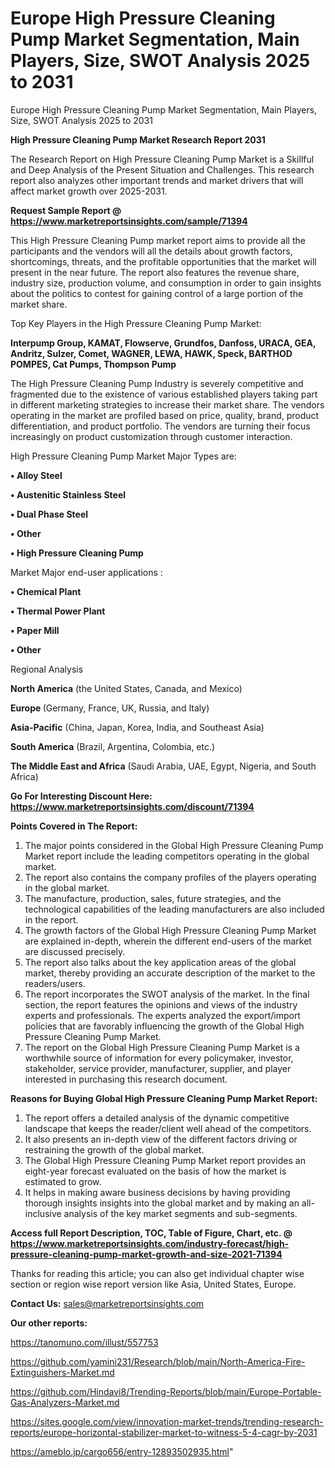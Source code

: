 # Europe High Pressure Cleaning Pump Market Segmentation, Main Players, Size, SWOT Analysis 2025 to 2031
Europe High Pressure Cleaning Pump Market Segmentation, Main Players, Size, SWOT Analysis 2025 to 2031

<strong>High Pressure Cleaning Pump Market Research Report 2031</strong>

The Research Report on High Pressure Cleaning Pump Market is a Skillful and Deep Analysis of the Present Situation and Challenges. This research report also analyzes other important trends and market drivers that will affect market growth over 2025-2031.

<strong>Request Sample Report @ <a href=https://www.marketreportsinsights.com/sample/71394>https://www.marketreportsinsights.com/sample/71394</a></strong>

This High Pressure Cleaning Pump market report aims to provide all the participants and the vendors will all the details about growth factors, shortcomings, threats, and the profitable opportunities that the market will present in the near future. The report also features the revenue share, industry size, production volume, and consumption in order to gain insights about the politics to contest for gaining control of a large portion of the market share.

Top Key Players in the High Pressure Cleaning Pump Market:

<strong>Interpump Group, KAMAT, Flowserve, Grundfos, Danfoss, URACA, GEA, Andritz, Sulzer, Comet, WAGNER, LEWA, HAWK, Speck, BARTHOD POMPES, Cat Pumps, Thompson Pump</strong>

The High Pressure Cleaning Pump Industry is severely competitive and fragmented due to the existence of various established players taking part in different marketing strategies to increase their market share. The vendors operating in the market are profiled based on price, quality, brand, product differentiation, and product portfolio. The vendors are turning their focus increasingly on product customization through customer interaction.

High Pressure Cleaning Pump Market Major Types are:

<strong>• Alloy Steel

• Austenitic Stainless Steel

• Dual Phase Steel

• Other

• High Pressure Cleaning Pump</strong>

Market Major end-user applications :

<strong>• Chemical Plant

• Thermal Power Plant

• Paper Mill

• Other</strong>

Regional Analysis

</u><strong><b>North America</b></strong> (the United States, Canada, and Mexico)

<strong><b>Europe </b></strong>(Germany, France, UK, Russia, and Italy)

<strong><b>Asia-Pacific</b></strong> (China, Japan, Korea, India, and Southeast Asia)

<strong><b>South America</b></strong> (Brazil, Argentina, Colombia, etc.)

<strong><b>The Middle East and Africa</b></strong> (Saudi Arabia, UAE, Egypt, Nigeria, and South Africa)

<strong>Go For Interesting Discount Here: <a href=https://www.marketreportsinsights.com/discount/71394>https://www.marketreportsinsights.com/discount/71394</a></strong>

<strong>Points Covered in The Report:</strong>
<ol>
  <li>The major points considered in the Global High Pressure Cleaning Pump Market report include the leading competitors operating in the global market.</li>
  <li>The report also contains the company profiles of the players operating in the global market.</li>
  <li>The manufacture, production, sales, future strategies, and the technological capabilities of the leading manufacturers are also included in the report.</li>
  <li>The growth factors of the Global High Pressure Cleaning Pump Market are explained in-depth, wherein the different end-users of the market are discussed precisely.</li>
  <li>The report also talks about the key application areas of the global market, thereby providing an accurate description of the market to the readers/users.</li>
  <li>The report incorporates the SWOT analysis of the market. In the final section, the report features the opinions and views of the industry experts and professionals. The experts analyzed the export/import policies that are favorably influencing the growth of the Global High Pressure Cleaning Pump Market.</li>
  <li>The report on the Global High Pressure Cleaning Pump Market is a worthwhile source of information for every policymaker, investor, stakeholder, service provider, manufacturer, supplier, and player interested in purchasing this research document.</li>
</ol>
<strong>Reasons for Buying Global High Pressure Cleaning Pump Market Report:</strong>

<ol>
  <li>The report offers a detailed analysis of the dynamic competitive landscape that keeps the reader/client well ahead of the competitors.</li>
  <li>It also presents an in-depth view of the different factors driving or restraining the growth of the global market.</li>
  <li>The Global High Pressure Cleaning Pump Market report provides an eight-year forecast evaluated on the basis of how the market is estimated to grow.</li>
  <li>It helps in making aware business decisions by having providing thorough insights insights into the global market and by making an all-inclusive analysis of the key market segments and sub-segments.</li>
</ol>
<strong>Access full Report Description, TOC, Table of Figure, Chart, etc. @ <a href=https://www.marketreportsinsights.com/industry-forecast/high-pressure-cleaning-pump-market-growth-and-size-2021-71394>https://www.marketreportsinsights.com/industry-forecast/high-pressure-cleaning-pump-market-growth-and-size-2021-71394</a></strong>


Thanks for reading this article; you can also get individual chapter wise section or region wise report version like Asia, United States, Europe.

<strong>Contact Us:</strong>
sales@marketreportsinsights.com

<strong>Our other reports:</strong>

<a href=https://tanomuno.com/illust/557753>https://tanomuno.com/illust/557753</a>

<a href=https://github.com/yamini231/Research/blob/main/North-America-Fire-Extinguishers-Market.md>https://github.com/yamini231/Research/blob/main/North-America-Fire-Extinguishers-Market.md</a>

<a href=https://github.com/Hindavi8/Trending-Reports/blob/main/Europe-Portable-Gas-Analyzers-Market.md>https://github.com/Hindavi8/Trending-Reports/blob/main/Europe-Portable-Gas-Analyzers-Market.md</a>

<a href=https://sites.google.com/view/innovation-market-trends/trending-research-reports/europe-horizontal-stabilizer-market-to-witness-5-4-cagr-by-2031>https://sites.google.com/view/innovation-market-trends/trending-research-reports/europe-horizontal-stabilizer-market-to-witness-5-4-cagr-by-2031</a>

<a href=https://ameblo.jp/cargo656/entry-12893502935.html>https://ameblo.jp/cargo656/entry-12893502935.html</a>"
